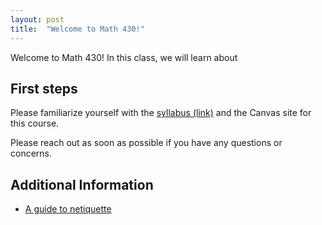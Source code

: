 ```yaml
---
layout: post
title:  "Welcome to Math 430!"
---
```

Welcome to Math 430!  In this class, we will learn about 


## First steps

Please familiarize yourself with the [syllabus (link)](https://wcasper.github.io/math430spring2023/extras/syllabus) and the Canvas site for this course.

Please reach out as soon as possible if you have any questions or concerns.

## Additional Information

* [A guide to netiquette](https://titaniumhelp.fullerton.edu/m/StudentSelf-HelpGuide/l/646667-student-what-is-netiquette)

